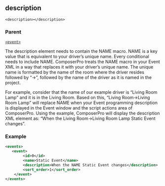 ## description

`<description></description>`


### Parent

[`<event>`][1]


The description element needs to contain the NAME macro. NAME is a key value that is equivalent to your driver’s unique name. Every conditional needs to include NAME. ComposerPro treats the NAME macro in your Event XML in a way that replaces it with your driver’s unique name. The unique name is formatted by the name of the room where the driver resides followed by “-\>”, followed by the name of the driver as it is named in the project. 

For example, consider that the name of our example driver is “Living Room Lamp” and it is in the Living Room. Based on this, “Living Room-\>Living Room Lamp” will replace NAME when your Event programming description is displayed in the Event window and the script actions area of ComposerPro. Using the example, ComposerPro will display the description XML element as: “When the Living Room-\>Living Room Lamp Static Event changes”.


### Example

```xml
<events>
   <event>
		<id>0</id>
		<name>Static Event</name>
		<description>When the NAME Static Event changes</description>
		<sort_order>1</sort_order>
	</event>
</events>
```

[1]:	https://snap-one.github.io/docs-driverworks-xml/#events-xml-event